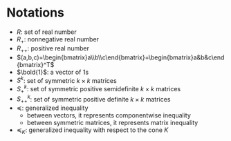 # Notations

* $R$: set of real number
* $R_+$: nonnegative real number
* $R_{++}$: positive real number
* $(a,b,c)=\begin{bmatrix}a\\b\\c\end{bmatrix}=\begin{bmatrix}a&b&c\end{bmatrix}^T$
* $\bold{1}$: a vector of 1s
* $S^k$: set of symmetric $k\times k$ matrices
* $S^k_+$: set of symmetric positive semidefinite $k\times k$ matrices
* $S^k_{++}$: set of symmetric positive definite $k\times k$ matrices
* $\preceq$: generalized inequality
  * between vectors, it represents componentwise inequality
  * between symmetric matrices, it represents matrix inequality
* $\preceq_K$: generalized inequality with respect to the cone $K$
